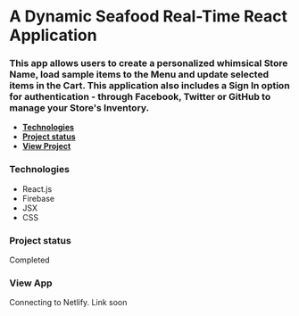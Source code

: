 # A Dynamic Seafood Real-Time React Application

### This app allows users to create a personalized whimsical Store Name, load sample items to the Menu and update selected items in the Cart. This application also includes a Sign In option for authentication - through Facebook, Twitter or GitHub to manage your Store's Inventory.

 [](#)

- [**Technologies**](#technologies)
- [**Project status**](#project-status)
- [**View Project**](#other-information)

### **Technologies**

- React.js
- Firebase
- JSX
- CSS

### **Project status**

Completed

### **View App**

Connecting to Netlify. Link soon

